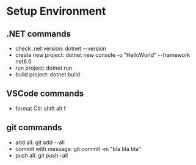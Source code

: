 # Setup Environment

## .NET commands

* check .net version: dotnet --version
* create new project: dotnet new console -o "HelloWorld" --framework net6.0
* run project: dotnet run
* build project: dotnet build

## VSCode commands

* format C#: shift alt f

## git commands

* add all: git add --all
* commit with message: git commit -m "bla bla bla"
* push all: git push -all
